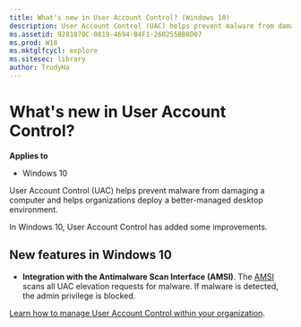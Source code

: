 ```yaml
---
title: What's new in User Account Control? (Windows 10)
description: User Account Control (UAC) helps prevent malware from damaging a computer and helps organizations deploy a better-managed desktop environment.
ms.assetid: 9281870C-0819-4694-B4F1-260255BB8D07
ms.prod: W10
ms.mktglfcycl: explore
ms.sitesec: library
author: TrudyHa
---
```


# What's new in User Account Control?


**Applies to**

-   Windows 10

User Account Control (UAC) helps prevent malware from damaging a computer and helps organizations deploy a better-managed desktop environment.

In Windows 10, User Account Control has added some improvements.

## New features in Windows 10


-   **Integration with the Antimalware Scan Interface (AMSI)**. The [AMSI](http://msdn.microsoft.com/library/windows/desktop/dn889587.aspx) scans all UAC elevation requests for malware. If malware is detected, the admin privilege is blocked.

[Learn how to manage User Account Control within your organization](../keep-secure/user-account-control-overview.md).

 

 





